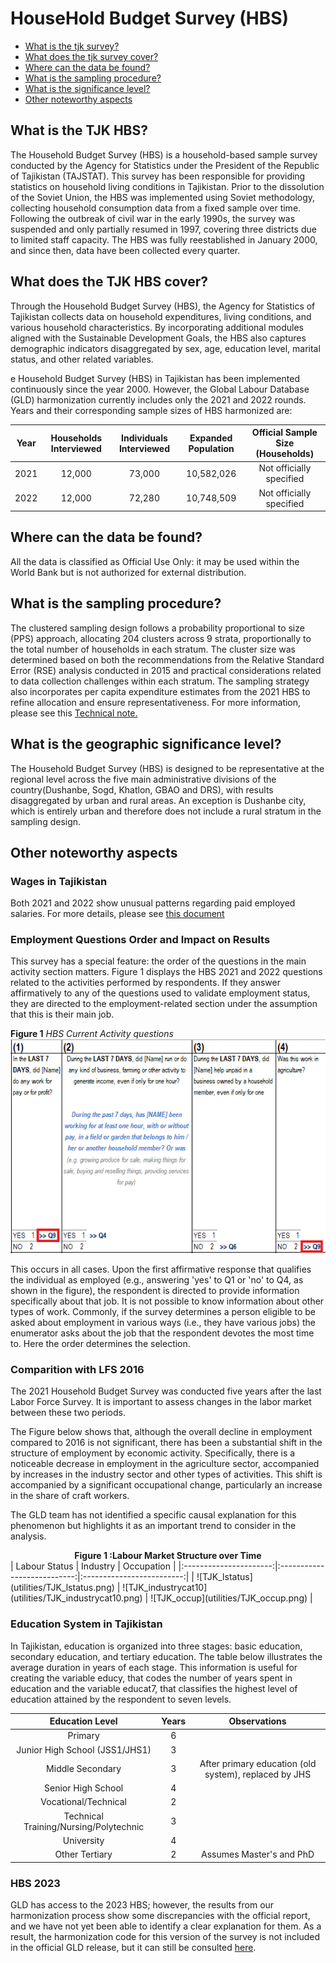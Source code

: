 # HouseHold Budget Survey (HBS)

- [What is the tjk survey?](#what-is-the-tjk-HBS)
- [What does the tjk survey cover?](#what-does-the-tjk-HBS-cover)
- [Where can the data be found?](#where-can-the-data-be-found)
- [What is the sampling procedure?](#what-is-the-sampling-procedure)
- [What is the significance level?](#what-is-the-geographic-significance-level)
- [Other noteworthy aspects](#other-noteworthy-aspects)

## What is the TJK HBS?

The Household Budget Survey (HBS) is a household-based sample survey conducted by the Agency for Statistics under the President of the Republic of Tajikistan (TAJSTAT). This survey has been responsible for providing statistics on household living conditions in Tajikistan. Prior to the dissolution of the Soviet Union, the HBS was implemented using Soviet methodology, collecting household consumption data from a fixed sample over time. Following the outbreak of civil war in the early 1990s, the survey was suspended and only partially resumed in 1997, covering three districts due to limited staff capacity. The HBS was fully reestablished in January 2000, and since then, data have been collected every quarter.

## What does the TJK HBS cover?

Through the Household Budget Survey (HBS), the Agency for Statistics of Tajikistan collects data on household expenditures, living conditions, and various household characteristics. By incorporating additional modules aligned with the Sustainable Development Goals, the HBS also captures demographic indicators disaggregated by sex, age, education level, marital status, and other related variables.

e Household Budget Survey (HBS) in Tajikistan has been implemented continuously since the year 2000. However, the Global Labour Database (GLD) harmonization currently includes only the 2021 and 2022 rounds. Years and their corresponding sample sizes of HBS harmonized are:


| **Year** | **Households Interviewed**  | **Individuals Interviewed**   | **Expanded Population**   | **Official Sample Size (Households)**  |
|:--------:|:---------------------------:|:----------------------------:|:------------------------:|:-------------------------------------:|
| 2021     | 12,000                      | 73,000                       | 10,582,026               | Not officially specified              |
| 2022     | 12,000                      | 72,280                       | 10,748,509               | Not officially specified              |


## Where can the data be found?

All the data is classified as Official Use Only: it may be used within the World Bank but is not authorized for external distribution.

## What is the sampling procedure?

The clustered sampling design follows a probability proportional to size (PPS) approach, allocating 204 clusters across 9 strata, proportionally to the total number of households in each stratum. The cluster size was determined based on both the recommendations from the Relative Standard Error (RSE) analysis conducted in 2015 and practical considerations related to data collection challenges within each stratum. The sampling strategy also incorporates per capita expenditure estimates from the 2021 HBS to refine allocation and ensure representativeness. For more information, please see this [Technical note.](utilities/Technical%20Note%20on%20HBS%202024%20Sampling.docx)

## What is the geographic significance level?
The Household Budget Survey (HBS) is designed to be representative at the regional level across the five main administrative divisions of the country(Dushanbe, Sogd, Khatlon, GBAO and DRS), with results disaggregated by urban and rural areas. An exception is Dushanbe city, which is entirely urban and therefore does not include a rural stratum in the sampling design.


## Other noteworthy aspects

### Wages in Tajikistan
Both 2021 and 2022 show unusual patterns regarding paid employed salaries. For more details, please see [this document](Wages.md)

### Employment Questions Order and Impact on Results

This survey has a special feature: the order of the questions in the main activity section matters. Figure 1 displays the HBS 2021 and 2022 questions related to the activities performed by respondents. If they answer affirmatively to any of the questions used to validate employment status, they are directed to the employment-related section under the assumption that this is their main job.


<figcaption><b>Figure 1</b><i> HBS Current Activity questions </i></figcaption>

<img src="utilities/current_activity_questions.png" alt="current_activity_questions"/>

</figure>


This occurs in all cases. Upon the first affirmative response that qualifies the individual as employed (e.g., answering 'yes' to Q1 or 'no' to Q4, as shown in the figure), the respondent is directed to provide information specifically about that job. It is not possible to know information about other types of work. Commonly, if the survey determines a person eligible to be asked about employment in various ways (i.e., they have various jobs) the enumerator asks about the job that the respondent devotes the most time to. Here the order determines the selection.

### Comparition with LFS 2016

The 2021 Household Budget Survey was conducted five years after the last Labor Force Survey. It is important to assess changes in the labor market between these two periods.

The Figure below shows that, although the overall decline in employment compared to 2016 is not significant, there has been a substantial shift in the structure of employment by economic activity. Specifically, there is a noticeable decrease in employment in the agriculture sector, accompanied by increases in the industry sector and other types of activities. This shift is accompanied by a significant occupational change, particularly an increase in the share of craft workers.

The GLD team has not identified a specific causal explanation for this phenomenon but highlights it as an important trend to consider in the analysis.


<div align="center"><strong>Figure 1 :Labour Market Structure over Time </strong></div>
| Labour Status          | Industry                    | Occupation                |
|:----------------------:|:---------------------------:|:-------------------------:|
| ![TJK_lstatus](utilities/TJK_lstatus.png) | ![TJK_industrycat10](utilities/TJK_industrycat10.png) | ![TJK_occup](utilities/TJK_occup.png) |

### Education System in Tajikistan

In Tajikistan, education is organized into three stages: basic education, secondary education, and tertiary education. The table below illustrates the average duration in years of each stage. This information is useful for creating the variable educy, that codes the number of years spent in education and the variable educat7, that classifies the highest level of education attained by the respondent to seven levels.

| Education Level                                     | Years   | Observations                                   |
|:---------------------------------------------------:|:-------:|:----------------------------------------------:|
| Primary                                            | 6       |                                                |
| Junior High School (JSS1/JHS1)                      | 3       |                                                |
| Middle Secondary                                    | 3       | After primary education (old system), replaced by JHS |
| Senior High School                                  | 4       |                                                |
| Vocational/Technical                                | 2       |                                                |
| Technical Training/Nursing/Polytechnic              | 3       |                                                |
| University                                          | 4       |                                                |
| Other Tertiary                                      | 2       | Assumes Master's and PhD                       |

### HBS 2023
GLD has access to the 2023 HBS; however, the results from our harmonization process show some discrepancies with the official report, and we have not yet been able to identify a clear explanation for them. As a result, the harmonization code for this version of the survey is not included in the official GLD release, but it can still be consulted [here](utilities/TJK_2023_HBS_V01_M_V01_A_GLD_ALL.do).
